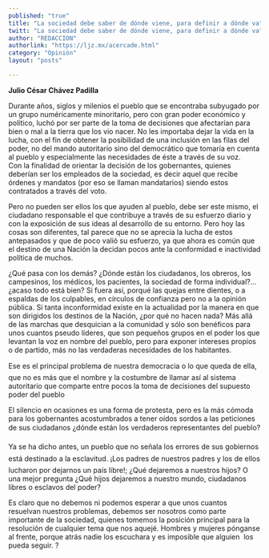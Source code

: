 ```yaml
---
published: "true"
title: "La sociedad debe saber de dónde viene, para definir a dónde va"
twitt: "La sociedad debe saber de dónde viene, para definir a dónde va"
author: "REDACCION"
authorlink: "https://ljz.mx/acercade.html"
category: "Opinión"
layout: "posts"

---
```


**Julio César Chávez Padilla**

Durante años, siglos y milenios el pueblo que se encontraba subyugado por un grupo numéricamente minoritario, pero con gran poder económico y político, luchó por ser parte de la toma de decisiones que afectarían para bien o mal a la tierra que los vio nacer. No les importaba dejar la vida en la lucha, con el fin de obtener la posibilidad de una inclusión en las filas del poder, no del mando autoritario sino del democrático que tomaría en cuenta al pueblo y especialmente las necesidades de éste a través de su voz.   
Con la finalidad de orientar la decisión de los gobernantes, quienes deberían ser los empleados de la sociedad, es decir aquel que recibe órdenes y mandatos (por eso se llaman mandatarios) siendo estos contratados a través del voto.

Pero no pueden ser ellos los que ayuden al pueblo, debe ser este mismo, el ciudadano responsable el que contribuye a través de su esfuerzo diario y  con la exposición de sus ideas al desarrollo de su entorno. Pero hoy las cosas son diferentes, tal parece que no se aprecia la lucha de estos antepasados y que de poco valió su esfuerzo, ya que ahora es común que el destino de una Nación la decidan pocos ante la conformidad e inactividad política de muchos.

¿Qué pasa con los demás? ¿Dónde están los ciudadanos, los obreros, los campesinos, los médicos, los pacientes, la sociedad de forma individual?... ¿acaso todo está bien? Si fuera así, porqué las quejas entre dientes, o a espaldas de los culpables, en círculos de confianza pero no a la opinión pública. Si tanta inconformidad existe en la actualidad por la manera en que son dirigidos los destinos de la Nación, ¿por qué no hacen nada? Más allá de las marchas que desquician a la comunidad y sólo son benéficos para unos cuantos pseudo líderes, que son pequeños grupos en el poder los que levantan la voz en nombre del pueblo, pero para exponer intereses propios o de partido, más no las verdaderas necesidades de los habitantes.

Ese es el principal problema de nuestra democracia o lo que queda de ella, que no es más que el nombre y la costumbre de llamar así al sistema autoritario que comparte entre pocos la toma de decisiones del supuesto poder del pueblo

El silencio en ocasiones es una forma de protesta, pero es la más cómoda para los gobernantes acostumbrados a tener oídos sordos a las peticiones de sus ciudadanos ¿dónde están los verdaderos representantes del pueblo?

Ya se ha dicho antes, un pueblo que no señala los errores de sus gobiernos está destinado a la esclavitud. ¡Los padres de nuestros padres y los de ellos lucharon por dejarnos un país libre!; ¿Qué dejaremos a nuestros hijos? O una mejor pregunta ¿Qué hijos dejaremos a nuestro mundo, ciudadanos libres o esclavos del poder?

Es claro que no debemos ni podemos esperar a que unos cuantos resuelvan nuestros problemas, debemos ser nosotros como parte importante de la sociedad, quienes tomemos la posición principal para la resolución de cualquier tema que nos aquejé. Hombres y mujeres pónganse al frente, porque atrás nadie los escuchara y es imposible que alguien  los pueda seguir. ?
